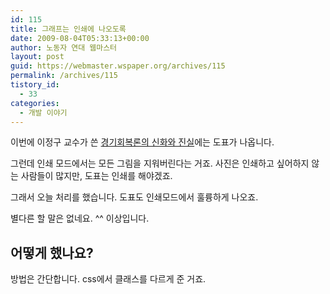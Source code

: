 ```yaml
---
id: 115
title: 그래프는 인쇄에 나오도록
date: 2009-08-04T05:33:13+00:00
author: 노동자 연대 웹마스터
layout: post
guid: https://webmaster.wspaper.org/archives/115
permalink: /archives/115
tistory_id:
  - 33
categories:
  - 개발 이야기
---
```

이번에 이정구 교수가 쓴 <a href="http://wspaper.org/article/6829" target="_blank">경기회복론의 신화와 진실</a>에는 도표가 나옵니다.

그런데 인쇄 모드에서는 모든 그림을 지워버린다는 거죠. 사진은 인쇄하고 싶어하지 않는 사람들이 많지만, 도표는 인쇄를 해야겠죠.

그래서 오늘 처리를 했습니다. 도표도 인쇄모드에서 훌륭하게 나오죠.

별다른 할 말은 없네요. ^^ 이상입니다.

<div class="box1'">
  <h2>
    어떻게 했나요?
  </h2>
  
  <p>
    방법은 간단합니다. css에서 클래스를 다르게 준 거죠.
  </p>
</div>